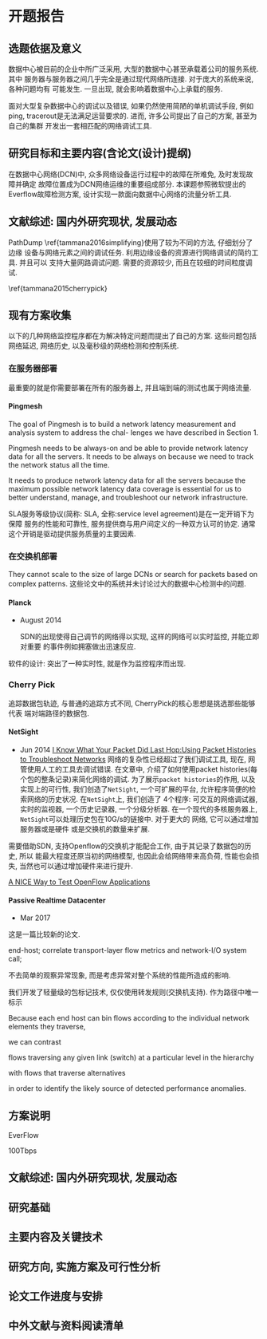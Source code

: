 # 开题报告


## 选题依据及意义

  数据中心被目前的企业中所广泛采用, 大型的数据中心甚至承载着公司的服务系统. 其中
服务器与服务器之间几乎完全是通过现代网络所连接. 对于庞大的系统来说, 各种问题均有
可能发生. 一旦出现, 就会影响着数据中心上承载的服务.

  面对大型复杂数据中心的调试以及错误, 如果仍然使用简陋的单机调试手段, 例如ping,
tracerout是无法满足运营要求的. 进而, 许多公司提出了自己的方案, 甚至为自己的集群
开发出一套相匹配的网络调试工具.

## 研究目标和主要内容(含论文(设计)提纲)

  在数据中心网络(DCN)中, 众多网络设备运行过程中的故障在所难免, 及时发现故障并确定
故障位置成为DCN网络运维的重要组成部分. 本课题参照微软提出的Everflow故障检测方案,
设计实现一款面向数据中心网络的流量分析工具.


## 文献综述: 国内外研究现状, 发展动态
  
  PathDump \ref{tammana2016simplifying}使用了较为不同的方法, 仔细划分了边缘
设备与网络元素之间的调试任务. 利用边缘设备的资源进行网络调试的简约工具. 并且可以
支持大量网路调试问题. 需要的资源较少, 而且在较细的时间粒度调试.

 \ref{tammana2015cherrypick}


## 现有方案收集

  以下的几种网络监控程序都在为解决特定问题而提出了自己的方案. 这些问题包括
网络延迟, 网络历史, 以及毫秒级的网络检测和控制系统.


### 在服务器部署

  最重要的就是你需要部署在所有的服务器上, 并且端到端的测试也属于网络流量.

#### Pingmesh

The goal of Pingmesh is to build a network latency
measurement and analysis system to address the chal-
lenges we have described in Section 1. 

Pingmesh needs to be always-on and be able to provide network latency
data for all the servers. It needs to be always on because we need to track
the network status all the time.

It needs to produce network latency data for all the
servers because the maximum possible network latency
data coverage is essential for us to better understand,
manage, and troubleshoot our network infrastructure.

SLA服务等级协议(简称: SLA, 全称:service level agreement)是在一定开销下为保障
服务的性能和可靠性, 服务提供商与用户间定义的一种双方认可的协定.
通常这个开销是驱动提供服务质量的主要因素.


### 在交换机部署


  They cannot scale to the size of large DCNs or search for packets based on
complex patterns. 这些论文中的系统并未讨论过大的数据中心检测中的问题.

#### Planck

* August 2014

  SDN的出现使得自己调节的网络得以实现, 这样的网络可以实时监控, 并能立即对重要
的事件例如拥塞做出迅速反应.


软件的设计: 突出了一种实时性, 就是作为监控程序而出现.

### Cherry Pick

  追踪数据包轨迹, 与普通的追踪方式不同, CherryPick的核心思想是挑选那些能够代表
端对端路径的数据包.

#### NetSight

* Jun  2014
[I Know What Your Packet Did Last Hop:Using Packet Histories to Troubleshoot Networks][1]
网络的复杂性已经超过了我们调试工具, 现在, 网管使用人工的工具去调试错误.
在文章中, 介绍了如何使用packet histories(每个包的整条记录)来简化网络的调试.
为了展示`packet histories`的作用, 以及实现上的可行性, 我们创造了`NetSight`,
一个可扩展的平台, 允许程序简便的检索网络的历史状况. 在`NetSight`上, 我们创造了
4个程序: 可交互的网络调试器, 实时的监视器, 一个历史记录器, 一个分级分析器.
在一个现代的多核服务器上, `NetSight`可以处理历史包在10G/s的链接中. 对于更大的
网络, 它可以通过增加服务器或是硬件 或是交换机的数量来扩展.

需要借助SDN, 支持Openflow的交换机才能配合工作, 由于其记录了数据包的历史, 所以
能最大程度还原当初的网络模型, 也因此会给网络带来高负荷, 性能也会损失,
当然也可以通过增加硬件来进行提升.


[A NICE Way to Test OpenFlow Applications][2]

#### Passive Realtime Datacenter 

* Mar 2017

这是一篇比较新的论文.

end-host; correlate transport-layer flow metrics and network-I/O system call;

不去简单的观察异常现象, 而是考虑异常对整个系统的性能所造成的影响.

我们开发了轻量级的包标记技术, 仅仅使用转发规则(交换机支持). 作为路径中唯一标示

 Because each end host can bin flows according to the individual network elements they traverse, 

we can contrast

flows traversing any given link (switch)
at a particular level in the hierarchy 

with flows that traverse alternatives

in order to identify
the likely source of detected performance anomalies.



## 方案说明

EverFlow

100Tbps



## 文献综述: 国内外研究现状, 发展动态




## 研究基础


## 主要内容及关键技术


## 研究方向, 实施方案及可行性分析


## 论文工作进度与安排

## 中外文献与资料阅读清单

[1]:https://www.usenix.org/system/files/conference/nsdi14/nsdi14-paper-handigol.pdf
[2]:https://www.usenix.org/system/files/conference/nsdi12/nsdi12-final105.pdf
[3]:https://www.usenix.org/system/files/conference/nsdi17/nsdi17-roy.pdf
